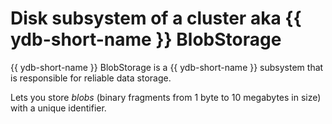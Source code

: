 # Disk subsystem of a cluster aka {{ ydb-short-name }} BlobStorage

{{ ydb-short-name }} BlobStorage is a {{ ydb-short-name }} subsystem that is responsible for reliable data storage.

Lets you store *blobs* (binary fragments from 1 byte to 10 megabytes in size) with a unique identifier.

